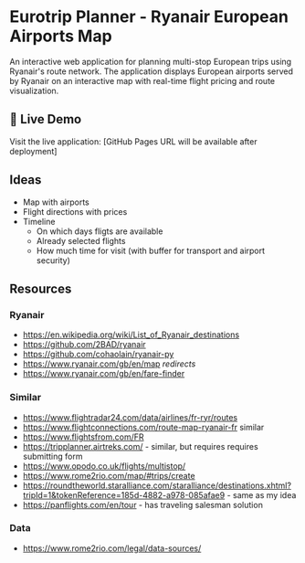 ﻿# Eurotrip Planner - Ryanair European Airports Map

An interactive web application for planning multi-stop European trips using Ryanair's route network. The application displays European airports served by Ryanair on an interactive map with real-time flight pricing and route visualization.

## 🚀 Live Demo

Visit the live application: [GitHub Pages URL will be available after deployment]

## Ideas

- Map with airports
- Flight directions with prices
- Timeline
  - On which days fligts are available
  - Already selected flights
  - How much time for visit (with buffer for transport and airport security)

## Resources

### Ryanair

- <https://en.wikipedia.org/wiki/List_of_Ryanair_destinations>
- <https://github.com/2BAD/ryanair>
- <https://github.com/cohaolain/ryanair-py>
- <https://www.ryanair.com/gb/en/map> _redirects_
- <https://www.ryanair.com/gb/en/fare-finder>

### Similar

- <https://www.flightradar24.com/data/airlines/fr-ryr/routes>
- <https://www.flightconnections.com/route-map-ryanair-fr> similar
- <https://www.flightsfrom.com/FR>
- <https://tripplanner.airtreks.com/> - similar, but requires requires submitting form
- <https://www.opodo.co.uk/flights/multistop/>
- <https://www.rome2rio.com/map/#trips/create>
- <https://roundtheworld.staralliance.com/staralliance/destinations.xhtml?tripId=1&tokenReference=185d-4882-a978-085afae9> - same as my idea
- <https://panflights.com/en/tour> - has traveling salesman solution

### Data

- <https://www.rome2rio.com/legal/data-sources/>
